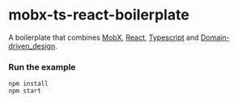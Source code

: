 mobx-ts-react-boilerplate
=====================

A boilerplate that combines [MobX](https://mobxjs.github.io/mobx), [React](https://facebook.github.io/react), [Typescript](https://github.com/Microsoft/TypeScript) and [Domain-driven_design](https://en.wikipedia.org/wiki/Domain-driven_design).

### Run the example

```
npm install
npm start
```